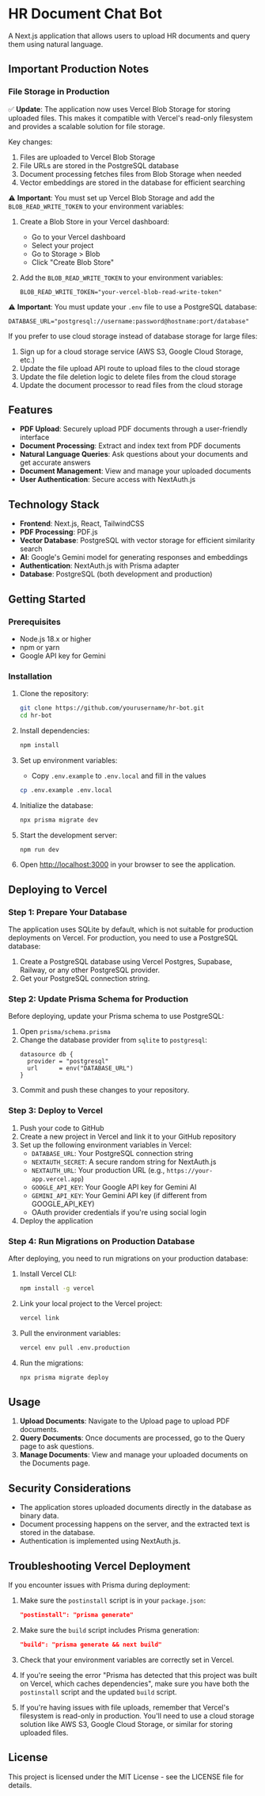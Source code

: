 # HR Document Chat Bot

A Next.js application that allows users to upload HR documents and query them using natural language.

## Important Production Notes

### File Storage in Production

✅ **Update**: The application now uses Vercel Blob Storage for storing uploaded files. This makes it compatible with Vercel's read-only filesystem and provides a scalable solution for file storage.

Key changes:
1. Files are uploaded to Vercel Blob Storage
2. File URLs are stored in the PostgreSQL database
3. Document processing fetches files from Blob Storage when needed
4. Vector embeddings are stored in the database for efficient searching

⚠️ **Important**: You must set up Vercel Blob Storage and add the `BLOB_READ_WRITE_TOKEN` to your environment variables:

1. Create a Blob Store in your Vercel dashboard:
   - Go to your Vercel dashboard
   - Select your project
   - Go to Storage > Blob
   - Click "Create Blob Store"

2. Add the `BLOB_READ_WRITE_TOKEN` to your environment variables:
   ```
   BLOB_READ_WRITE_TOKEN="your-vercel-blob-read-write-token"
   ```

⚠️ **Important**: You must update your `.env` file to use a PostgreSQL database:
```
DATABASE_URL="postgresql://username:password@hostname:port/database"
```

If you prefer to use cloud storage instead of database storage for large files:
1. Sign up for a cloud storage service (AWS S3, Google Cloud Storage, etc.)
2. Update the file upload API route to upload files to the cloud storage
3. Update the file deletion logic to delete files from the cloud storage
4. Update the document processor to read files from the cloud storage

## Features

- **PDF Upload**: Securely upload PDF documents through a user-friendly interface
- **Document Processing**: Extract and index text from PDF documents
- **Natural Language Queries**: Ask questions about your documents and get accurate answers
- **Document Management**: View and manage your uploaded documents
- **User Authentication**: Secure access with NextAuth.js

## Technology Stack

- **Frontend**: Next.js, React, TailwindCSS
- **PDF Processing**: PDF.js
- **Vector Database**: PostgreSQL with vector storage for efficient similarity search
- **AI**: Google's Gemini model for generating responses and embeddings
- **Authentication**: NextAuth.js with Prisma adapter
- **Database**: PostgreSQL (both development and production)

## Getting Started

### Prerequisites

- Node.js 18.x or higher
- npm or yarn
- Google API key for Gemini

### Installation

1. Clone the repository:
   ```bash
   git clone https://github.com/yourusername/hr-bot.git
   cd hr-bot
   ```

2. Install dependencies:
   ```bash
   npm install
   ```

3. Set up environment variables:
   - Copy `.env.example` to `.env.local` and fill in the values
   ```bash
   cp .env.example .env.local
   ```

4. Initialize the database:
   ```bash
   npx prisma migrate dev
   ```

5. Start the development server:
   ```bash
   npm run dev
   ```

6. Open [http://localhost:3000](http://localhost:3000) in your browser to see the application.

## Deploying to Vercel

### Step 1: Prepare Your Database

The application uses SQLite by default, which is not suitable for production deployments on Vercel. For production, you need to use a PostgreSQL database:

1. Create a PostgreSQL database using Vercel Postgres, Supabase, Railway, or any other PostgreSQL provider.
2. Get your PostgreSQL connection string.

### Step 2: Update Prisma Schema for Production

Before deploying, update your Prisma schema to use PostgreSQL:

1. Open `prisma/schema.prisma`
2. Change the database provider from `sqlite` to `postgresql`:
   ```prisma
   datasource db {
     provider = "postgresql"
     url      = env("DATABASE_URL")
   }
   ```
3. Commit and push these changes to your repository.

### Step 3: Deploy to Vercel

1. Push your code to GitHub
2. Create a new project in Vercel and link it to your GitHub repository
3. Set up the following environment variables in Vercel:
   - `DATABASE_URL`: Your PostgreSQL connection string
   - `NEXTAUTH_SECRET`: A secure random string for NextAuth.js
   - `NEXTAUTH_URL`: Your production URL (e.g., `https://your-app.vercel.app`)
   - `GOOGLE_API_KEY`: Your Google API key for Gemini AI
   - `GEMINI_API_KEY`: Your Gemini API key (if different from GOOGLE_API_KEY)
   - OAuth provider credentials if you're using social login
4. Deploy the application

### Step 4: Run Migrations on Production Database

After deploying, you need to run migrations on your production database:

1. Install Vercel CLI:
   ```bash
   npm install -g vercel
   ```
2. Link your local project to the Vercel project:
   ```bash
   vercel link
   ```
3. Pull the environment variables:
   ```bash
   vercel env pull .env.production
   ```
4. Run the migrations:
   ```bash
   npx prisma migrate deploy
   ```

## Usage

1. **Upload Documents**: Navigate to the Upload page to upload PDF documents.
2. **Query Documents**: Once documents are processed, go to the Query page to ask questions.
3. **Manage Documents**: View and manage your uploaded documents on the Documents page.

## Security Considerations

- The application stores uploaded documents directly in the database as binary data.
- Document processing happens on the server, and the extracted text is stored in the database.
- Authentication is implemented using NextAuth.js.

## Troubleshooting Vercel Deployment

If you encounter issues with Prisma during deployment:

1. Make sure the `postinstall` script is in your `package.json`:
   ```json
   "postinstall": "prisma generate"
   ```

2. Make sure the `build` script includes Prisma generation:
   ```json
   "build": "prisma generate && next build"
   ```

3. Check that your environment variables are correctly set in Vercel.

4. If you're seeing the error "Prisma has detected that this project was built on Vercel, which caches dependencies", make sure you have both the `postinstall` script and the updated `build` script.

5. If you're having issues with file uploads, remember that Vercel's filesystem is read-only in production. You'll need to use a cloud storage solution like AWS S3, Google Cloud Storage, or similar for storing uploaded files.

## License

This project is licensed under the MIT License - see the LICENSE file for details. 